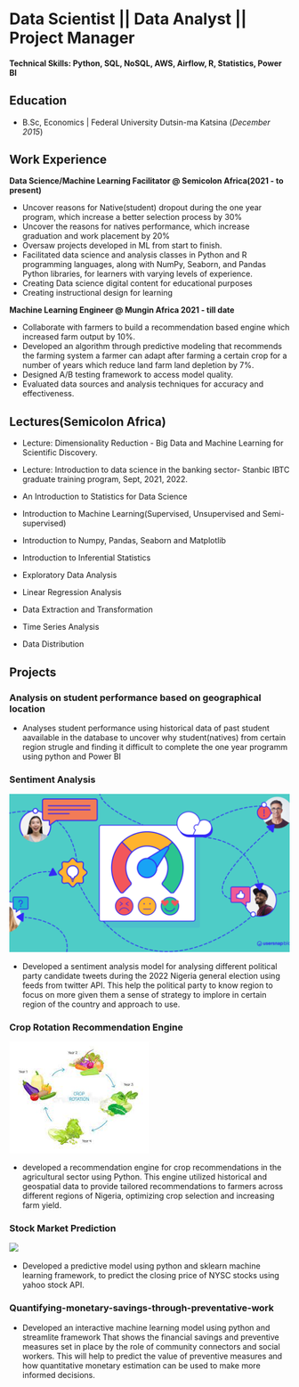 # Data Scientist || Data Analyst || Project Manager

#### Technical Skills: Python, SQL, NoSQL, AWS, Airflow, R, Statistics, Power BI 

## Education
- B.Sc, Economics | Federal University Dutsin-ma Katsina (_December 2015_)

## Work Experience
**Data Science/Machine Learning Facilitator @ Semicolon Africa(2021 - to present)**
  - Uncover reasons for Native(student) dropout during the one year program, which increase a better selection process by 30%
  - Uncover the reasons for natives performance, which increase graduation and work placement by 20%
  - Oversaw projects developed in ML from start to finish.
  - Facilitated data science and analysis classes in Python and R programming languages, along with  NumPy, Seaborn, and Pandas Python libraries, for learners with varying levels of experience.
  - Creating Data science digital content for educational purposes
  - Creating instructional design for learning

**Machine Learning Engineer @ Mungin Africa 2021 - till date**
  - Collaborate with farmers to build a recommendation based engine which increased farm output by 10%. 
  - Developed an algorithm through predictive modeling that recommends the farming system a farmer can adapt after farming a certain crop for a number of years which reduce land farm land depletion by 7%.
  - Designed A/B testing framework to access model quality.
  - Evaluated data sources and analysis techniques for accuracy and effectiveness.

## Lectures(Semicolon Africa)

- Lecture: Dimensionality Reduction - Big Data and Machine Learning for Scientific Discovery.

- Lecture: Introduction to data science in the banking sector- Stanbic IBTC graduate training program, Sept, 2021, 2022.

- An Introduction to Statistics for Data Science

- Introduction to Machine Learning(Supervised, Unsupervised and Semi-supervised)

- Introduction to Numpy, Pandas, Seaborn and Matplotlib

- Introduction to Inferential Statistics

- Exploratory Data Analysis

- Linear Regression Analysis

- Data Extraction and Transformation

- Time Series Analysis

- Data Distribution 


## Projects
### Analysis on student performance based on geographical location
  - Analyses student performance using historical data of past student aavailable in the database to uncover why student(natives) from certain region strugle and finding it difficult to complete the one year programm using python and Power BI 

### Sentiment Analysis
![](/assets/img/sentimentAnalysis.png)
  - Developed a sentiment analysis model for analysing different political party candidate tweets during the 2022 Nigeria general election using feeds from twitter API. This help the political party to know region to focus on more given   them a sense of strategy to implore in certain region of the country and approach to use.

### Crop Rotation Recommendation Engine
![](/assets/img/recommendation.jpeg)
  - developed a recommendation engine for crop recommendations in the agricultural sector using Python. This engine utilized historical and geospatial data to provide tailored recommendations to farmers across different regions of Nigeria, optimizing crop selection and increasing farm yield.

### Stock Market Prediction
![](/assets/img/stockmkt.jpeg)
  -  Developed a predictive model using python and sklearn machine learning framework, to predict the closing price of NYSC stocks using yahoo stock API.

### Quantifying-monetary-savings-through-preventative-work
 - Developed an interactive machine learning model using python and streamlite framework That shows the financial savings and preventive measures set in place by the role of community connectors and social workers. This will help to predict the value of preventive measures and how quantitative monetary estimation can be used to make more informed decisions.
